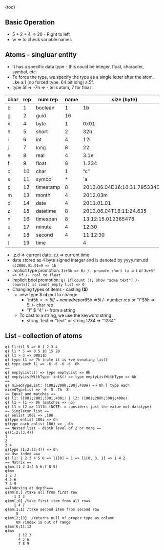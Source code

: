 {toc}

## Basic Operation
* 5 * 2 + 4 =>  20 - Right to left
* \v => to check variable names
## Atoms - singluar entity
* It has a specific data type - this could be integer, float, character, symbol, etc.
* To force the type, we specify the type as a single letter after the atom. Lke a:1 (no forced type. 64 bit long)
a:5f. 
* type 5f => -7h => - tells atom, 7 for float

char | rep | num rep  | name | size (byte) | example 
---- | --- | ---      | ---  |  ---        |   ---
b |1 |boolean |1 |1b
g |2 |guid |16 |
x |4 |byte |1| 0x01
h |5 |short| 2 |32h
i |6 |int |4 | 12i
j |7 |long |8 |22
e |8 |real |4 |3.1e
f |9 |float |8 |1.234
c |10 |char | 1 |“c”
s |11 |symbol | *| \`a
p |12 |timestamp| 8 |2013.06.04D16:10:31.795334000
m |13 |month |4| 2012.03m
d |14 |date |4 |2011.01.01
z |15 |datetime | 8 |2013.06.04T16:11:24.635
n |16 |timespan |8 |13:12:15.012365478
u |17 |minute |4 |12:30
v |18 |second |4| 11:12:30
t |19| time| |4| 11:20:30.123

* .z.d => current date .z.t => current time
*  date stored as 4 byte signed integer and is denoted by yyyy.mm.dd
``` q)2000.01.01=0 => 1b ```
* Implicit type promotion: ```3i+3h => 6i /- promote short to int``` or ```3e+3f => 6f /- real to float ```
* Implicit bool promotion: ``` q) if[count (); show "some text"] /- counts() is count empty list => 0 ```
* Changing types of items - casting **($)**
  - new type $ object to change
    - `int$5h =>5i /- named rep or 6$5h =>5i /- number rep or "i"$5h => 5i /- char rep 
    - "I" $ "4" /- from a string
  - To cast to a string, we use the keyword string
    - string `text => "text" or string 1234 => "1234"
 
## List - collection of atoms
```
q) l1:til 5 => 0 1 2 3 4 
q) l1 * 5 => 0 5 10 15 20
q) l1 > 3 => 00011b
q) type l1 => 7h (note it is +ve denoting list)
q) type each l1 => -6 -6 -6 -6 -6h
==
q) emptyList:() => type emptyList => 0h
q) emptyListWithType:`int$() => type emptyListWithType => 6h
==
q) mixedTypeList: (100i;200h;300j;400e) => 0h | type each mixedTypeList => -6 -5 -7h -8h
== Equal and matches ==
q) l1: (100i;200i;300i;400i) | l2: (100i;200h;300j;400e)
q) l1 ~ l1 => 0h (matches => no)
q) l1 = l2 => 1111h (NOTE: = considers just the value not datatype)
== Singleton list ==
q) enlist 100i => ,100
q)type enlist 100i => 6h
q)type each enlist 100i => ,-6h
== Nested list - depth level of 2 or more ==
q)(1;2;(3;4))
1
2
3 4
q)type (1;2;(3;4)) => 0h
== Use index ===
q) l1: 1 2 3 4 5 6 => l1[0] = 1 => l1[0, 3, 1] => 1 4 2
== Matrix ==
q)mm:(1 2 3;4 5 6;7 8 9)
q)mm
1 2 3
4 5 6
7 8 9
==Indexing at depth===
q)mm[0;] /take all from first row
    1 2 3
q)mm[;0] /take first item from all rows
    1 4 7
q)mm[1;1] /take second item from second row
     5
q)mm[2;10]  /returns null of proper type as column
     0N /index is out of range
q)mm[0;1]:12
q)mm
      1 12 3
      4 5 6
      7 8 9
```      
